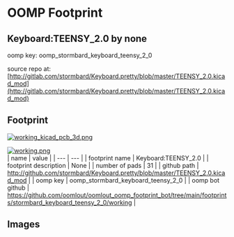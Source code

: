 # OOMP Footprint  
## Keyboard:TEENSY_2.0  by none  
  
oomp key: oomp_stormbard_keyboard_teensy_2_0  
  
source repo at: [http://gitlab.com/stormbard/Keyboard.pretty/blob/master/TEENSY_2.0.kicad_mod](http://gitlab.com/stormbard/Keyboard.pretty/blob/master/TEENSY_2.0.kicad_mod)  
## Footprint  
  
[![working_kicad_pcb_3d.png](working_kicad_pcb_3d_600.png)](working_kicad_pcb_3d.png)  
  
[![working.png](working_600.png)](working.png)  
| name | value | 
| --- | --- | 
| footprint name | Keyboard:TEENSY_2.0 | 
| footprint description | None | 
| number of pads | 31 | 
| github path | http://github.com/stormbard/Keyboard.pretty/blob/master/TEENSY_2.0.kicad_mod | 
| oomp key | oomp_stormbard_keyboard_teensy_2_0 | 
| oomp bot github | https://github.com/oomlout/oomlout_oomp_footprint_bot/tree/main/footprints/stormbard_keyboard_teensy_2_0/working | 
## Images  
